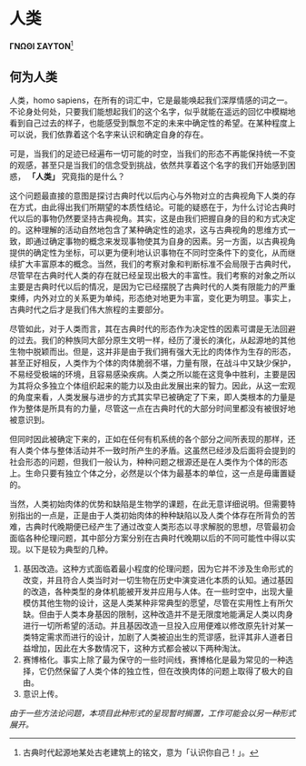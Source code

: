 # 人类

**ΓΝΩΘΙ ΣΑΥΤΟΝ**[^1]

[^1]: 古典时代起源地某处古老建筑上的铭文，意为「认识你自己！」。

## 何为人类

人类，homo sapiens，在所有的词汇中，它是最能唤起我们深厚情感的词之一。不论身处何处，只要我们能想起我们的这个名字，似乎就能在遥远的回忆中模糊地看到自己过去的样子，也能感受到飘忽不定的未来中确定性的希望。在某种程度上可以说，我们依靠着这个名字来认识和确定自身的存在。

可是，当我们的足迹已经遍布一切可能的时空，当我们的形态不再能保持统一不变的观感，甚至只是当我们的信念受到挑战，依然共享着这个名字的我们开始感到困惑， **「人类」** 究竟指的是什么？

这个问题最直接的意图是探讨古典时代以后内心与外物对立的古典视角下人类的存在方式，由此得出我们所期望的本质性结论。可能的疑惑在于，为什么讨论古典时代以后的事物仍然要坚持古典视角。其实，这是由我们把握自身的目的和方式决定的。这种理解的活动自然地包含了某种确定性的追求，这与古典视角的思维方式一致，即通过确定事物的概念来发现事物使其为自身的因素。另一方面，以古典视角提供的确定性为坐标，可以更为便利地认识事物在不同时空条件下的变化，从而继续扩大丰富原本的概念。当然，我们的考察对象和判断标准不会局限于古典时代，尽管早在古典时代人类的存在就已经呈现出极大的丰富性。我们考察的对象之所以主要是古典时代以后的情况，是因为它已经摆脱了古典时代的人类有限能力的严重束缚，内外对立的关系更为单纯，形态绝对地更为丰富，变化更为明显。事实上，古典时代之后才是我们伟大旅程的主要部分。

尽管如此，对于人类而言，其在古典时代的形态作为决定性的因素可谓是无法回避的过去。我们的种族同大部分原生文明一样，经历了漫长的演化，从起源地的其他生物中脱颖而出。但是，这并非是由于我们拥有强大无比的肉体作为生存的形态，甚至正好相反，人类作为个体的肉体脆弱不堪，力量有限，在战斗中又缺少保护，不易经受极端的环境，且容易感染疾病。人类之所以能在这竞争中胜利，主要是因为其将众多独立个体组织起来的能力以及由此发展出来的智力。因此，从这一宏观的角度来看，人类发展与进步的方式其实早已被确定了下来，即人类根本的力量是作为整体是所具有的力量，尽管这一点在古典时代的大部分时间里都没有被很好地被意识到。

但同时因此被确定下来的，正如在任何有机系统的各个部分之间所表现的那样，还有人类个体与整体活动并不一致时所产生的矛盾。这虽然已经涉及后面将会提到的社会形态的问题，但我们一般认为，种种问题之根源还是在人类作为个体的形态上。生命只要有独立个体之分，必然是以个体为最基本的单位，这一点是毋庸置疑的。

当然，人类初始肉体的优势和缺陷是生物学的课题，在此无意详细说明。但需要特别指出的一点是，正是由于人类初始肉体的种种缺陷以及人类个体存在所背负的苦难，古典时代晚期便已经产生了通过改变人类形态以寻求解脱的思想，尽管最初会面临各种伦理问题，其中部分方案分别在古典时代晚期以后的不同可能性中得以实现。以下是较为典型的几种。

1. 基因改造。这种方式面临着最小程度的伦理问题，因为它并不涉及生命形式的改变，并且符合人类当时对一切生物在历史中演变进化本质的认知。通过基因的改造，各种类型的身体机能被开发并应用与人体。在一些时空中，出现大量模仿其他生物的设计，这是人类某种非常典型的愿望，尽管在实用性上有所欠缺。但由于人类本身基因的限制，这种改造并不是无限度地能满足人类以肉身进行一切所希望的活动。并且基因改造一旦投入应用便难以修改原先针对某一类特定需求而进行的设计，加剧了人类被迫出生的荒谬感，批评其非人道者日益增加，因此在大多数情况下，这种方式都会被以下两种淘汰。
2. 赛博格化。事实上除了最为保守的一些时间线，赛博格化是最为常见的一种选择，它仍然保留了人类个体的独立性，但在改换肉体的问题上取得了极大的自由。
3. 意识上传。


*由于一些方法论问题，本项目此种形式的呈现暂时搁置，工作可能会以另一种形式展开。*